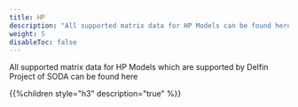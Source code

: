 ```yaml
---
title: HP
description: "All supported matrix data for HP Models can be found here"
weight: 5
disableToc: false
---
```


All supported matrix data for HP Models which are supported by Delfin Project of SODA can be found here

{{%children style="h3" description="true" %}}